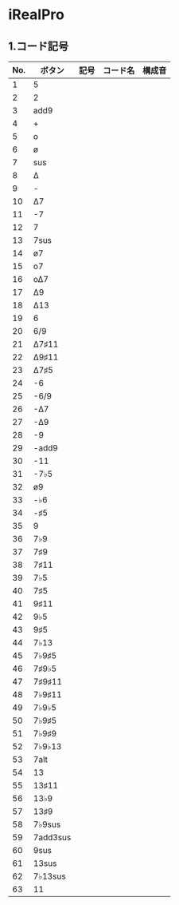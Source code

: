 # iRealPro


## 1.コード記号

|No.|ボタン|記号|コード名|構成音|
|---|---|---|---|---|
|1|5|||
|2|2|||
|3|add9|||
|4|+|||
|5|o|||
|6|ø|||
|7|sus|||
|8|∆|||
|9|-|||
|10|∆7|||
|11|-7|||
|12|7|||
|13|7sus|||
|14|ø7|||
|15|o7|||
|16|o∆7|||
|17|∆9|||
|18|∆13|||
|19|6|||
|20|6/9|||
|21|∆7♯11|||
|22|∆9♯11|||
|23|∆7♯5|||
|24|-6|||
|25|-6/9|||
|26|-∆7|||
|27|-∆9|||
|28|-9|||
|29|-add9|||
|30|-11|||
|31|-7♭5|||
|32|ø9|||
|33|-♭6|||
|34|-♯5|||
|35|9|||
|36|7♭9|||
|37|7♯9|||
|38|7♯11|||
|39|7♭5|||
|40|7♯5|||
|41|9♯11|||
|42|9♭5|||
|43|9♯5|||
|44|7♭13|||
|45|7♭9♯5|||
|46|7♯9♭5|||
|47|7♯9♯11|||
|48|7♭9♯11|||
|49|7♭9♭5|||
|50|7♭9♯5|||
|51|7♭9♯9|||
|52|7♭9♭13|||
|53|7alt|||
|54|13|||
|55|13♯11|||
|56|13♭9|||
|57|13♯9|||
|58|7♭9sus|||
|59|7add3sus|||
|60|9sus|||
|61|13sus|||
|62|7♭13sus|||
|63|11|||
